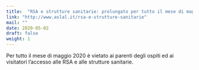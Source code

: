 ```yaml
---
title:  "RSA e strutture sanitarie: prolungato per tutto il mese di maggio il divieto di accesso ai visitatori"
link: "http://www.aslal.it/rsa-e-strutture-sanitarie"
mail: ""
date: 2020-05-02
draft: false
weight: 1
---
```


Per tutto il mese di maggio 2020 è vietato ai parenti degli ospiti ed ai visitatori l’accesso alle RSA e alle strutture sanitarie.